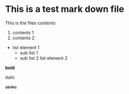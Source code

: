 # This is a test mark down file

This is the files contents

1. contents 1
1. contents 2


- list element 1
  - sub list 1
  - sub list 2
list element 2

**bold** 

*italic*

~~strike~~